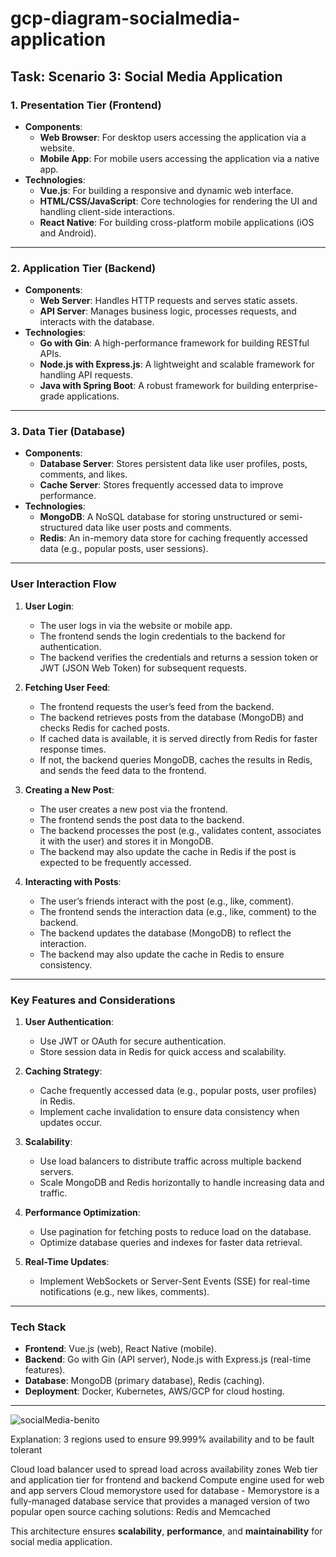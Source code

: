 # gcp-diagram-socialmedia-application
Task: Scenario 3: Social Media Application
---

### **1. Presentation Tier (Frontend)**
- **Components**:
  - **Web Browser**: For desktop users accessing the application via a website.
  - **Mobile App**: For mobile users accessing the application via a native app.
- **Technologies**:
  - **Vue.js**: For building a responsive and dynamic web interface.
  - **HTML/CSS/JavaScript**: Core technologies for rendering the UI and handling client-side interactions.
  - **React Native**: For building cross-platform mobile applications (iOS and Android).

---

### **2. Application Tier (Backend)**
- **Components**:
  - **Web Server**: Handles HTTP requests and serves static assets.
  - **API Server**: Manages business logic, processes requests, and interacts with the database.
- **Technologies**:
  - **Go with Gin**: A high-performance framework for building RESTful APIs.
  - **Node.js with Express.js**: A lightweight and scalable framework for handling API requests.
  - **Java with Spring Boot**: A robust framework for building enterprise-grade applications.

---

### **3. Data Tier (Database)**
- **Components**:
  - **Database Server**: Stores persistent data like user profiles, posts, comments, and likes.
  - **Cache Server**: Stores frequently accessed data to improve performance.
- **Technologies**:
  - **MongoDB**: A NoSQL database for storing unstructured or semi-structured data like user posts and comments.
  - **Redis**: An in-memory data store for caching frequently accessed data (e.g., popular posts, user sessions).

---

### **User Interaction Flow**
1. **User Login**:
   - The user logs in via the website or mobile app.
   - The frontend sends the login credentials to the backend for authentication.
   - The backend verifies the credentials and returns a session token or JWT (JSON Web Token) for subsequent requests.

2. **Fetching User Feed**:
   - The frontend requests the user’s feed from the backend.
   - The backend retrieves posts from the database (MongoDB) and checks Redis for cached posts.
   - If cached data is available, it is served directly from Redis for faster response times.
   - If not, the backend queries MongoDB, caches the results in Redis, and sends the feed data to the frontend.

3. **Creating a New Post**:
   - The user creates a new post via the frontend.
   - The frontend sends the post data to the backend.
   - The backend processes the post (e.g., validates content, associates it with the user) and stores it in MongoDB.
   - The backend may also update the cache in Redis if the post is expected to be frequently accessed.

4. **Interacting with Posts**:
   - The user’s friends interact with the post (e.g., like, comment).
   - The frontend sends the interaction data (e.g., like, comment) to the backend.
   - The backend updates the database (MongoDB) to reflect the interaction.
   - The backend may also update the cache in Redis to ensure consistency.

---

### **Key Features and Considerations**
1. **User Authentication**:
   - Use JWT or OAuth for secure authentication.
   - Store session data in Redis for quick access and scalability.

2. **Caching Strategy**:
   - Cache frequently accessed data (e.g., popular posts, user profiles) in Redis.
   - Implement cache invalidation to ensure data consistency when updates occur.

3. **Scalability**:
   - Use load balancers to distribute traffic across multiple backend servers.
   - Scale MongoDB and Redis horizontally to handle increasing data and traffic.

4. **Performance Optimization**:
   - Use pagination for fetching posts to reduce load on the database.
   - Optimize database queries and indexes for faster data retrieval.

5. **Real-Time Updates**:
   - Implement WebSockets or Server-Sent Events (SSE) for real-time notifications (e.g., new likes, comments).



---

### **Tech Stack**
- **Frontend**: Vue.js (web), React Native (mobile).
- **Backend**: Go with Gin (API server), Node.js with Express.js (real-time features).
- **Database**: MongoDB (primary database), Redis (caching).
- **Deployment**: Docker, Kubernetes, AWS/GCP for cloud hosting.

---

![socialMedia-benito](https://github.com/user-attachments/assets/4d89e172-f716-4de8-8eba-97b4bca721fa)

Explanation: 3 regions used to ensure 99.999% availability and to be fault tolerant

Cloud load balancer used to spread load across availability zones
Web tier and application tier for frontend and backend
Compute engine used for web and app servers
Cloud memorystore used for database - Memorystore is a fully-managed database service that provides a managed version of two popular open source caching solutions: Redis and Memcached


This architecture ensures **scalability**, **performance**, and **maintainability** for social media application. 
